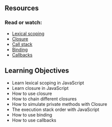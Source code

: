 ## Resources
### Read or watch:
- [Lexical scoping](https://intranet.aluswe.com/rltoken/ePGYHoF7G6QtQLrAo5jXBA)
- [Closure](https://intranet.aluswe.com/rltoken/5hVqVK9QjNOzh_xsPtPxag)
- [Call stack](https://intranet.aluswe.com/rltoken/Z5BRWGr9-D30Tn9e8y6uAw)
- [Binding](https://intranet.aluswe.com/rltoken/1jcQ4CgKqN2c3X3xHFbW5Q)
- [Callbacks](https://intranet.aluswe.com/rltoken/SIcSmzcprPwCWcwAOo6qaw)

## Learning Objectives

- Learn lexical scoping in JavaScript
- Learn closure in JavaScript
- How to use closure
- How to chain different closures
- How to simulate private methods with Closure
- The execution stack order with JavaScript
- How to use binding
- How to use callbacks
